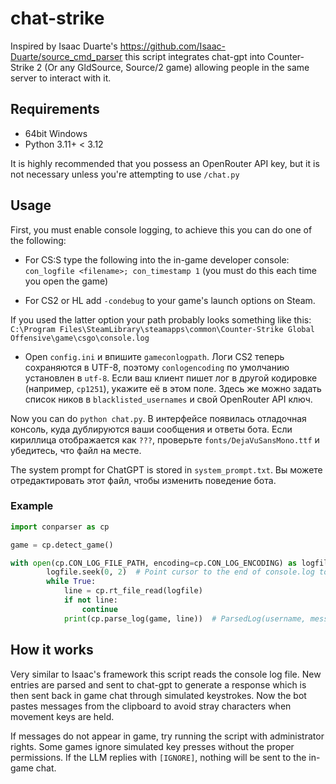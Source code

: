 # chat-strike

Inspired by Isaac Duarte's https://github.com/Isaac-Duarte/source_cmd_parser this script integrates chat-gpt into Counter-Strike 2 (Or any GldSource, Source/2 game) allowing people in the same server to interact with it.

## Requirements

- 64bit Windows
- Python 3.11+ < 3.12

It is highly recommended that you possess an OpenRouter API key, but it is not necessary unless you're attempting to use `/chat.py`

## Usage

First, you must enable console logging, to achieve this you can do one of the following:

+ For CS:S type the following into the in-game developer console: ``con_logfile <filename>; con_timestamp 1`` (you must do this each time you open the game)

+ For CS2 or HL add `-condebug` to your game's launch options on Steam.

If you used the latter option your path probably looks something like this: ``C:\Program Files\SteamLibrary\steamapps\common\Counter-Strike Global Offensive\game\csgo\console.log``

+ Open `config.ini` и впишите `gameconlogpath`. Логи CS2 теперь сохраняются в UTF-8,
поэтому `conlogencoding` по умолчанию установлен в `utf-8`. Если ваш клиент пишет
лог в другой кодировке (например, `cp1251`), укажите её в этом поле. Здесь же можно
задать список ников в `blacklisted_usernames` и свой OpenRouter API ключ.

Now you can do `python chat.py`. В интерфейсе появилась отладочная консоль, куда дублируются ваши сообщения и ответы бота. Если кириллица отображается как `???`, проверьте `fonts/DejaVuSansMono.ttf` и убедитесь, что файл на месте.

The system prompt for ChatGPT is stored in `system_prompt.txt`. Вы можете
отредактировать этот файл, чтобы изменить поведение бота.


### Example

```python
import conparser as cp

game = cp.detect_game()

with open(cp.CON_LOG_FILE_PATH, encoding=cp.CON_LOG_ENCODING) as logfile:
        logfile.seek(0, 2)  # Point cursor to the end of console.log to retrieve latest line
        while True:
            line = cp.rt_file_read(logfile)
            if not line:
                continue
            print(cp.parse_log(game, line))  # ParsedLog(username, message, chat_type, prefix, is_dead)
```


## How it works

Very similar to Isaac's framework this script reads the console log file. New entries are parsed and sent to chat-gpt to generate a response which is then sent back in game chat through simulated keystrokes.
Now the bot pastes messages from the clipboard to avoid stray characters when movement keys are held.

If messages do not appear in game, try running the script with administrator rights. Some games ignore simulated key presses without the proper permissions.
If the LLM replies with `[IGNORE]`, nothing will be sent to the in-game chat.
